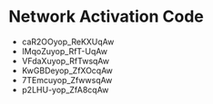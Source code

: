 # Network Activation Code
* caR2OOyop_ReKXUqAw
* IMqoZuyop_RfT-UqAw
* VFdaXuyop_RfTwsqAw
* KwGBDeyop_ZfXOcqAw
* 7TEmcuyop_ZfwwsqAw
* p2LHU-yop_ZfA8cqAw